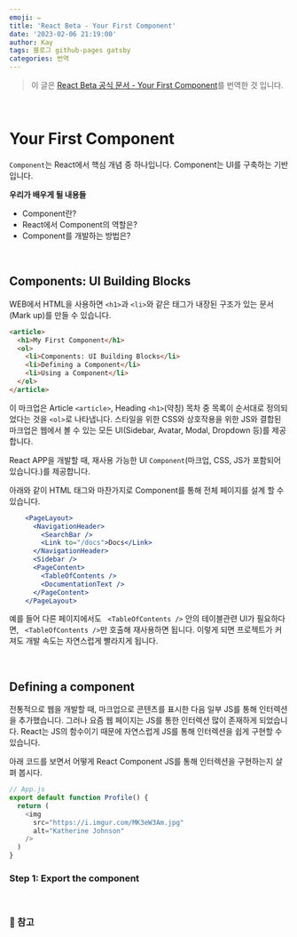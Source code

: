 ```yaml
---
emoji: ✏️
title: 'React Beta - Your First Component'
date: '2023-02-06 21:19:00'
author: Kay
tags: 블로그 github-pages gatsby
categories: 번역
---
```


> 이 글은 [React Beta 공식 문서 - Your First Component](https://beta.reactjs.org/learn/your-first-component)를 번역한 것 입니다.

<br>

# Your First Component
`Component`는 React에서 핵심 개념 중 하나입니다. Component는 UI를 구축하는 기반입니다.

<b>우리가 배우게 될 내용들</b>
- Component란?
- React에서 Component의 역할은?
- Component를 개발하는 방법은?

<br>

## Components: UI Building Blocks
WEB에서 HTML을 사용하면 `<h1>`과 `<li>`와 같은 태그가 내장된 구조가 있는 문서(Mark up)를 만들 수 있습니다.

```html
<article>
  <h1>My First Component</h1>
  <ol>
    <li>Components: UI Building Blocks</li>
    <li>Defining a Component</li>
    <li>Using a Component</li>
  </ol>
</article>
```

이 마크업은 Article `<article>`, Heading `<h1>`(약칭) 목차 중 목록이 순서대로 정의되었다는 것을 `<ol>`로 나타냅니다.
스타일을 위한 CSS와 상호작용을 위한 JS와 결합된 마크업은 웹에서 볼 수 있는 모든 UI(Sidebar, Avatar, Modal, Dropdown 등)를 제공합니다.

React APP을 개발할 때, 재사용 가능한 UI `Component`(마크업, CSS, JS가 포함되어 있습니다.)를 제공합니다.

아래와 같이 HTML 태그와 마찬가지로 Component를 통해 전체 페이지를 설계 할 수 있습니다.
```jsx
    <PageLayout>
      <NavigationHeader>
        <SearchBar />
        <Link to="/docs">Docs</Link>
      </NavigationHeader>
      <Sidebar />
      <PageContent>
        <TableOfContents />
        <DocumentationText />
      </PageContent>
    </PageLayout>
```
예를 들어 다른 페이지에서도 ` <TableOfContents />` 안의 테이블관련 UI가 필요하다면, ` <TableOfContents />`만 호출해 재사용하면 됩니다. 
이렇게 되면 프로젝트가 커져도 개발 속도는 자연스럽게 빨라지게 됩니다.

<br/>

## Defining a component
전통적으로 웹을 개발할 때, 마크업으로 콘텐츠를 표시한 다음 일부 JS를 통해 인터렉션을 추가했습니다. 그러나 요즘 웹 페이지는 JS를 통한 인터렉션 많이 존재하게 되었습니다.
React는 JS의 함수이기 때문에 자연스럽게 JS를 통해 인터렉션을 쉽게 구현할 수 있습니다.

아래 코드를 보면서 어떻게 React Component JS를 통해 인터렉션을 구현하는지 살펴 봅시다.
```js
// App.js
export default function Profile() {
  return (
    <img
      src="https://i.imgur.com/MK3eW3Am.jpg"
      alt="Katherine Johnson"
    />
  )
}
```

### Step 1: Export the component



<br/>

### 📕 참고

```toc
```
